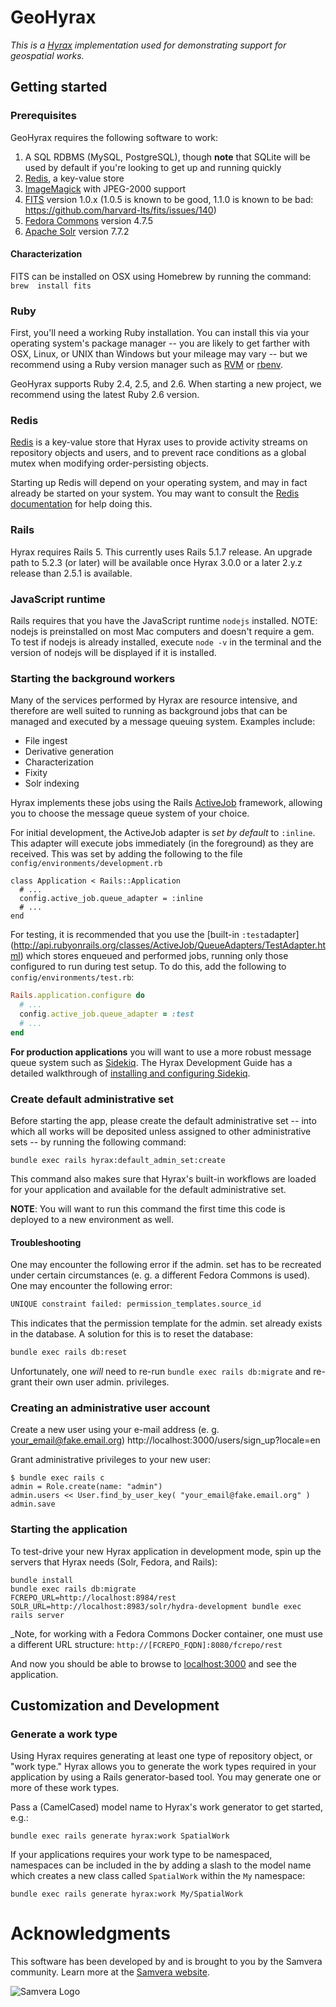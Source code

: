 # GeoHyrax
_This is a [Hyrax](https://github.com/samvera/hyrax) implementation used for
demonstrating support for geospatial works._

## Getting started

### Prerequisites

GeoHyrax requires the following software to work:

1. A SQL RDBMS (MySQL, PostgreSQL), though **note** that SQLite will be used by 
default if you're looking to get up and running quickly
1. [Redis](http://redis.io/), a key-value store
1. [ImageMagick](http://www.imagemagick.org/) with JPEG-2000 support
1. [FITS](#characterization) version 1.0.x (1.0.5 is known to be good, 1.1.0 is
   known to be bad: https://github.com/harvard-lts/fits/issues/140)
1. [Fedora Commons]() version 4.7.5
1. [Apache Solr]() version 7.7.2

#### Characterization

FITS can be installed on OSX using Homebrew by running the command: `brew 
install fits`

### Ruby

First, you'll need a working Ruby installation. You can install this via your
operating system's package manager -- you are likely to get farther with OSX,
Linux, or UNIX than Windows but your mileage may vary -- but we recommend using
a Ruby version manager such as [RVM](https://rvm.io/) or
[rbenv](https://github.com/sstephenson/rbenv).

GeoHyrax supports Ruby 2.4, 2.5, and 2.6. When starting a new project, we
recommend using the latest Ruby 2.6 version.

### Redis

[Redis](http://redis.io/) is a key-value store that Hyrax uses to provide
activity streams on repository objects and users, and to prevent race conditions
as a global mutex when modifying order-persisting objects.

Starting up Redis will depend on your operating system, and may in fact already
be started on your system. You may want to consult the [Redis
documentation](http://redis.io/documentation) for help doing this.

### Rails

Hyrax requires Rails 5. This currently uses Rails 5.1.7 release. An upgrade path
to 5.2.3 (or later) will be available once Hyrax 3.0.0 or a later 2.y.z release 
than 2.5.1 is available.

### JavaScript runtime

Rails requires that you have the JavaScript runtime `nodejs` installed.
NOTE: nodejs is preinstalled on most Mac computers and doesn't require a gem.
To test if nodejs is already installed, execute `node -v` in the terminal and
the version of nodejs will be displayed if it is installed.

### Starting the background workers

Many of the services performed by Hyrax are resource intensive, and therefore
are well suited to running as background jobs that can be managed and executed
by a message queuing system. Examples include:

* File ingest
* Derivative generation
* Characterization
* Fixity
* Solr indexing

Hyrax implements these jobs using the Rails
[ActiveJob](http://edgeguides.rubyonrails.org/active_job_basics.html) framework,
allowing you to choose the message queue system of your choice.

For initial development, the ActiveJob adapter is *set by default* to `:inline`.
 This adapter will execute jobs immediately (in the foreground) as they are 
received. This was set by adding the following to the file 
`config/environments/development.rb`

```
class Application < Rails::Application
  # ...
  config.active_job.queue_adapter = :inline
  # ...
end
```

For testing, it is recommended that you use the [built-in `:test`adapter]
(http://api.rubyonrails.org/classes/ActiveJob/QueueAdapters/TestAdapter.html)
which stores enqueued and performed jobs, running only those configured to run
during test setup. To do this, add the following to
`config/environments/test.rb`:

```ruby
Rails.application.configure do
  # ...
  config.active_job.queue_adapter = :test
  # ...
end
```

**For production applications** you will want to use a more robust message queue
system such as [Sidekiq](http://sidekiq.org/). The Hyrax Development Guide has a
detailed walkthrough of [installing and configuring
Sidekiq](https://github.com/samvera/hyrax/wiki/Using-Sidekiq-with-Hyrax).

### Create default administrative set

Before starting the app, please create the default administrative set -- into 
which all works will be deposited unless assigned to other administrative sets 
-- by running the following command:

```
bundle exec rails hyrax:default_admin_set:create
```

This command also makes sure that Hyrax's built-in workflows are loaded for your
application and available for the default administrative set.

**NOTE**: You will want to run this command the first time this code is deployed
to a new environment as well.

#### Troubleshooting
One may encounter the following error if the admin. set has to be recreated
under certain circumstances (e. g. a different Fedora Commons is used).  One may
encounter the following error:

```bash
UNIQUE constraint failed: permission_templates.source_id
```

This indicates that the permission template for the admin. set already exists in
the database. A solution for this is to reset the database:

```bash
bundle exec rails db:reset
```

Unfortunately, one *will* need to re-run `bundle exec rails db:migrate` and
re-grant their own user admin. privileges.

### Creating an administrative user account

Create a new user using your e-mail address (e. g. your_email@fake.email.org)
http://localhost:3000/users/sign_up?locale=en

Grant administrative privileges to your new user:
```
$ bundle exec rails c
admin = Role.create(name: "admin")
admin.users << User.find_by_user_key( "your_email@fake.email.org" )
admin.save
```

### Starting the application

To test-drive your new Hyrax application in development mode, spin up the
servers that Hyrax needs (Solr, Fedora, and Rails):

```
bundle install
bundle exec rails db:migrate
FCREPO_URL=http://localhost:8984/rest SOLR_URL=http://localhost:8983/solr/hydra-development bundle exec rails server
```

_Note, for working with a Fedora Commons Docker container, one must use a different URL structure:
`http://[FCREPO_FQDN]:8080/fcrepo/rest`

And now you should be able to browse to [localhost:3000](http://localhost:3000/)
and see the application.

## Customization and Development
### Generate a work type

Using Hyrax requires generating at least one type of repository object, or "work
type." Hyrax allows you to generate the work types required in your application
by using a Rails generator-based tool. You may generate one or more of these
work types.

Pass a (CamelCased) model name to Hyrax's work generator to get started, e.g.:

```
bundle exec rails generate hyrax:work SpatialWork
```

If your applications requires your work type to be namespaced, namespaces can be
included in the by adding a slash to the model name which creates a new class
called `SpatialWork` within the `My` namespace:

```
bundle exec rails generate hyrax:work My/SpatialWork
```

# Acknowledgments

This software has been developed by and is brought to you by the Samvera 
community.  Learn more at the [Samvera website](http://samvera.org/).

![Samvera Logo](https://wiki.duraspace.org/download/thumbnails/87459292/samvera-fall-font2-200w.png?version=1&modificationDate=1498550535816&api=v2)
